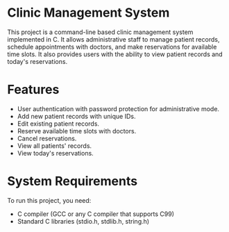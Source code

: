 # Clinic Management System
This project is a command-line based clinic management system implemented in C. It allows administrative staff to manage patient records, schedule appointments with doctors, and make reservations for available time slots. It also provides users with the ability to view patient records and today's reservations.

# Features
* User authentication with password protection for administrative mode.
* Add new patient records with unique IDs.
* Edit existing patient records.
* Reserve available time slots with doctors.
* Cancel reservations.
* View all patients' records.
* View today's reservations.

# System Requirements
To run this project, you need:

* C compiler (GCC or any C compiler that supports C99)
* Standard C libraries (stdio.h, stdlib.h, string.h)
